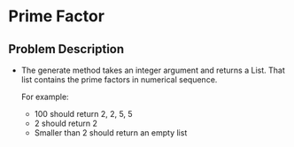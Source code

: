 # Prime Factor

## Problem Description

- The generate method takes an integer argument and returns a List<int>. That list contains the prime factors in numerical sequence.

  For example:

  - 100 should return 2, 2, 5, 5
  - 2 should return 2
  - Smaller than 2 should return an empty list